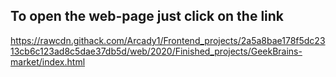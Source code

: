 ## To open the web-page just click on the link
https://rawcdn.githack.com/Arcady1/Frontend_projects/2a5a8bae178f5dc2313cb6c123ad8c5dae37db5d/web/2020/Finished_projects/GeekBrains-market/index.html
